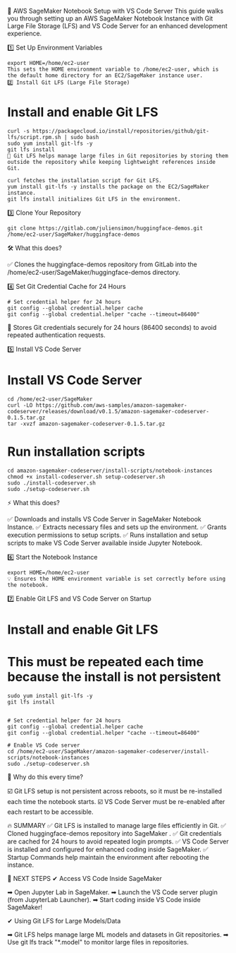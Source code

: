 🚀 AWS SageMaker Notebook Setup with VS Code Server
This guide walks you through setting up an AWS SageMaker Notebook Instance with Git Large File Storage (LFS) and VS Code Server for an enhanced development experience.

1️⃣ Set Up Environment Variables


```
export HOME=/home/ec2-user
This sets the HOME environment variable to /home/ec2-user, which is the default home directory for an EC2/SageMaker instance user.
2️⃣ Install Git LFS (Large File Storage)
```


# Install and enable Git LFS  
```
curl -s https://packagecloud.io/install/repositories/github/git-lfs/script.rpm.sh | sudo bash  
sudo yum install git-lfs -y  
git lfs install  
🔹 Git LFS helps manage large files in Git repositories by storing them outside the repository while keeping lightweight references inside Git.

curl fetches the installation script for Git LFS.
yum install git-lfs -y installs the package on the EC2/SageMaker instance.
git lfs install initializes Git LFS in the environment.

```


3️⃣ Clone Your Repository
```
git clone https://gitlab.com/juliensimon/huggingface-demos.git /home/ec2-user/SageMaker/huggingface-demos
```

🛠 What this does?

✅ Clones the huggingface-demos repository from GitLab into the /home/ec2-user/SageMaker/huggingface-demos directory.

4️⃣ Set Git Credential Cache for 24 Hours
```
# Set credential helper for 24 hours  
git config --global credential.helper cache  
git config --global credential.helper "cache --timeout=86400"

```
🔐 Stores Git credentials securely for 24 hours (86400 seconds) to avoid repeated authentication requests.


5️⃣ Install VS Code Server

# Install VS Code Server  

```
cd /home/ec2-user/SageMaker  
curl -LO https://github.com/aws-samples/amazon-sagemaker-codeserver/releases/download/v0.1.5/amazon-sagemaker-codeserver-0.1.5.tar.gz  
tar -xvzf amazon-sagemaker-codeserver-0.1.5.tar.gz
```

# Run installation scripts  

```
cd amazon-sagemaker-codeserver/install-scripts/notebook-instances  
chmod +x install-codeserver.sh setup-codeserver.sh  
sudo ./install-codeserver.sh  
sudo ./setup-codeserver.sh
```

⚡ What this does?

✅ Downloads and installs VS Code Server in SageMaker Notebook Instance.
✅ Extracts necessary files and sets up the environment.
✅ Grants execution permissions to setup scripts.
✅ Runs installation and setup scripts to make VS Code Server available inside Jupyter Notebook.

6️⃣ Start the Notebook Instance
```
export HOME=/home/ec2-user  
💡 Ensures the HOME environment variable is set correctly before using the notebook.
```

7️⃣ Enable Git LFS and VS Code Server on Startup

# Install and enable Git LFS  
# This must be repeated each time because the install is not persistent  
```curl -s https://packagecloud.io/install/repositories/github/git-lfs/script.rpm.sh | sudo bash  
sudo yum install git-lfs -y  
git lfs install


# Set credential helper for 24 hours  
git config --global credential.helper cache  
git config --global credential.helper "cache --timeout=86400"  

# Enable VS Code server  
cd /home/ec2-user/SageMaker/amazon-sagemaker-codeserver/install-scripts/notebook-instances  
sudo ./setup-codeserver.sh

```
🔄 Why do this every time?

☑️ Git LFS setup is not persistent across reboots, so it must be re-installed each time the notebook starts.
☑️ VS Code Server must be re-enabled after each restart to be accessible.

🔥 SUMMARY
✅ Git LFS is installed to manage large files efficiently in Git.
✅ Cloned huggingface-demos repository into SageMaker .
✅ Git credentials are cached for 24 hours to avoid repeated login prompts.
✅ VS Code Server is installed and configured for enhanced coding inside SageMaker.
✅ Startup Commands help maintain the environment after rebooting the instance.

🚀 NEXT STEPS
✔ Access VS Code Inside SageMaker

➡ Open Jupyter Lab in SageMaker.
➡ Launch the VS Code server plugin (from JupyterLab Launcher).
➡ Start coding inside VS Code inside SageMaker!

✔ Using Git LFS for Large Models/Data

➡ Git LFS helps manage large ML models and datasets in Git repositories.
➡ Use git lfs track "*.model" to monitor large files in repositories.

